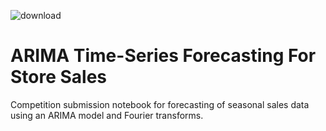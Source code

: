 ![download](https://user-images.githubusercontent.com/93559326/173737196-18473c1e-2bc9-4776-baf7-97274d2910e6.png)
# ARIMA Time-Series Forecasting For Store Sales
Competition submission notebook for forecasting of seasonal sales data using an ARIMA model and Fourier transforms. 
